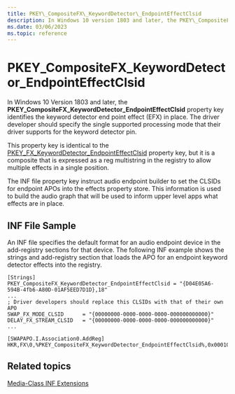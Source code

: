 ```yaml
---
title: PKEY\_CompositeFX\_KeywordDetector\_EndpointEffectClsid
description: In Windows 10 version 1803 and later, the PKEY\_CompositeFX\_KeywordDetector\_EndpointEffectClsid property key identifies the keyword detector end point effect (EFX) in place.
ms.date: 03/06/2023
ms.topic: reference
---
```


# PKEY\_CompositeFX\_KeywordDetector\_EndpointEffectClsid

In Windows 10 Version 1803 and later, the **PKEY\_CompositeFX\_KeywordDetector\_EndpointEffectClsid** property key identifies the keyword detector end point effect (EFX) in place. The driver developer should specify the single supported processing mode that their driver supports for the keyword detector pin.

This property key is identical to the [PKEY\_FX\_KeywordDetector\_EndpointEffectClsid](pkey-fx-keyworddetector-endpointeffectclsid.md) property key, but it is a composite that is expressed as a reg multistring in the registry to allow multiple effects in a single position.

The INF file property key instruct audio endpoint builder to set the CLSIDs for endpoint APOs into the effects property store. This information is used to build the audio graph that will be used to inform upper level apps what effects are in place.

## <span id="INF_File_Sample"></span><span id="inf_file_sample"></span><span id="INF_FILE_SAMPLE"></span>INF File Sample

An INF file specifies the default format for an audio endpoint device in the add-registry sections for that device. The following INF example shows the strings and add-registry section that loads the APO for an endpoint keyword detector effects into the registry.

```inf
[Strings]
PKEY_CompositeFX_KeywordDetector_EndpointEffectClsid = "{D04E05A6-594B-4fb6-A80D-01AF5EED7D1D},18"
...
; Driver developers should replace this CLSIDs with that of their own APO
SWAP_FX_MODE_CLSID      = "{00000000-0000-0000-0000-000000000000}"
DELAY_FX_STREAM_CLSID   = "{00000000-0000-0000-0000-000000000000}"
...
 
[SWAPAPO.I.Association0.AddReg]
HKR,FX\0,%PKEY_CompositeFX_KeywordDetector_EndpointEffectClsid%,0x00010000,%SWAP_FX_MODE_CLSID%,%DELAY_FX_MODE_CLSID%

```

## Related topics


[Media-Class INF Extensions](media-class-inf-extensions.md)

 

 






